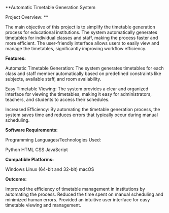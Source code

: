 **Automatic Timetable Generation System

Project Overview:
**

The main objective of this project is to simplify the timetable generation process for educational institutions. The system automatically generates timetables for individual classes and staff, making the process faster and more efficient. The user-friendly interface allows users to easily view and manage the timetables, significantly improving workflow efficiency.

**Features:**

Automatic Timetable Generation:
The system generates timetables for each class and staff member automatically based on predefined constraints like subjects, available staff, and room availability.

Easy Timetable Viewing:
The system provides a clear and organized interface for viewing the timetables, making it easy for administrators, teachers, and students to access their schedules.

Increased Efficiency:
By automating the timetable generation process, the system saves time and reduces errors that typically occur during manual scheduling.

**Software Requirements:**

Programming Languages/Technologies Used:

Python
HTML
CSS
JavaScript

**Compatible Platforms:**

Windows
Linux (64-bit and 32-bit)
macOS

**Outcome:**

Improved the efficiency of timetable management in institutions by automating the process.
Reduced the time spent on manual scheduling and minimized human errors.
Provided an intuitive user interface for easy timetable viewing and management.
